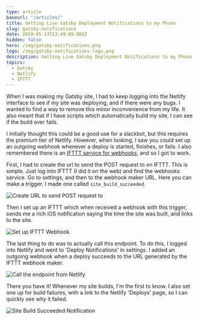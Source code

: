 ```yaml
---
type: article
baseurl: "/articles/"
title: Getting Live Gatsby Deployment Notifications to my Phone
slug: gatsby-notifications
date: 2020-05-13T23:49:09.865Z
hidden: false
hero: /img/gatsby-notifications.png
logo: /img/gatsby-notifications-logo.png
description: Getting Live Gatsby Deployment Notifications to my Phone
topics:
  - Gatsby
  - Netlify
  - IFTTT
---
```


When I was making my Gatsby site, I had to keep logging into the Netlify interface to see if my site was deploying, and if there were any bugs. I wanted to find a way to remove this minor inconvenience from my life. It also meant that if I have scripts which automatically build my site, I can see if the build ever fails.

I initially thought this could be a good use for a slackbot, but this requires the premium tier of Netlify. However, when looking, I saw you could set up an outgoing webhook whenever a deploy is started, finishes, or fails. I also remembered there is an [IFTTT service for webhooks](https://ifttt.com/maker_webhooks), and so I got to work.

First, I had to create the url to send the POST request to on IFTTT. This is simple. Just log into IFTTT (I did it on the web) and find the webhooks service. Go to settings, and then to the webhook maker URL. Here you can make a trigger. I made one called `site_build_succeeded`.

![Create URL to send POST request to](/img/gatsby-notifications-1.png "Create URL to send POST request to")

Then I set up an IFTTT which when received a webhook with this trigger, sends me a rich iOS notification saying the time the site was built, and links to the site.

![Set up IFTTT Webhook](/img/gatsby-notifications-2.png "Set up IFTTT Webhook")

The last thing to do was to actually call this endpoint. To do this, I logged into Netlify and went to 'Deploy Notifications' in settings. I added an outgoing webhook when a deploy succeeds to the URL generated by the IFTTT webhook maker.

![Call the endpoint from Netlify](/img/gatsby-notifications-3.png "Call the endpoint from Netlify")

There you have it! Whenever my site builds, I'm the first to know. I also set one up for build failures, with a link to the Netlify 'Deploys' page, so I can quickly see why it failed.

![Site Build Succeeded Notification](/img/gatsby-notifications-4.png "Site Build Succeeded Notification")
